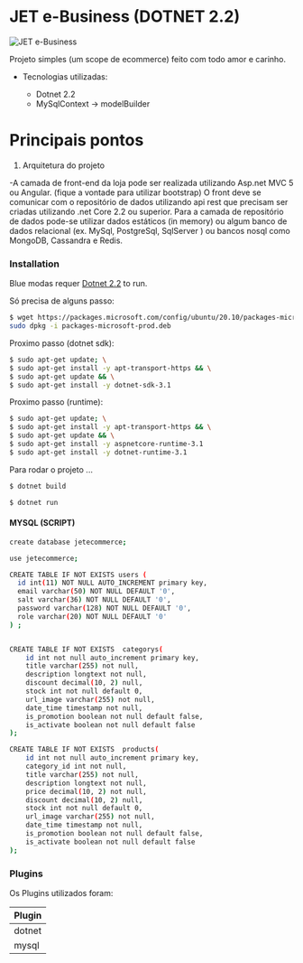 # JET e-Business (DOTNET 2.2)

![JET e-Business](https://media-exp1.licdn.com/dms/image/C4D0BAQF5iiNwyoa2bw/company-logo_200_200/0/1543317822795?e=2159024400&v=beta&t=ZR3A_pya3b11HpUGONQAdRJUVtbCo1hJ94nDX1rgkE8)

Projeto simples (um scope de ecommerce) feito com todo amor e carinho.

- Tecnologias utilizadas:

  - Dotnet 2.2
  - MySqlContext -> modelBuilder

# Principais pontos

1. Arquitetura do projeto

-A camada de front-end da loja pode ser realizada utilizando Asp.net MVC 5 ou Angular. (fique a
vontade para utilizar bootstrap)
O front deve se comunicar com o repositório de dados utilizando api rest que precisam ser
criadas utilizando .net Core 2.2 ou superior.
Para a camada de repositório de dados pode-se utilizar dados estáticos (in memory) ou algum
banco de dados relacional (ex. MySql, PostgreSql, SqlServer ) ou bancos nosql como MongoDB,
Cassandra e Redis.

### Installation

Blue modas requer [Dotnet 2.2](https://docs.microsoft.com) to run.

Só precisa de alguns passo:

```sh
$ wget https://packages.microsoft.com/config/ubuntu/20.10/packages-microsoft-prod.deb -O packages-microsoft-prod.deb
sudo dpkg -i packages-microsoft-prod.deb
```
Proximo passo (dotnet sdk):

```sh
$ sudo apt-get update; \
$ sudo apt-get install -y apt-transport-https && \
$ sudo apt-get update && \
$ sudo apt-get install -y dotnet-sdk-3.1
```
Proximo passo (runtime):

```sh
$ sudo apt-get update; \
$ sudo apt-get install -y apt-transport-https && \
$ sudo apt-get update && \
$ sudo apt-get install -y aspnetcore-runtime-3.1
$ sudo apt-get install -y dotnet-runtime-3.1
```
Para rodar o projeto ...

```sh
$ dotnet build
```

```sh
$ dotnet run 
```

#### MYSQL (SCRIPT)


```sh
create database jetecommerce;

use jetecommerce;

CREATE TABLE IF NOT EXISTS users (
  id int(11) NOT NULL AUTO_INCREMENT primary key,
  email varchar(50) NOT NULL DEFAULT '0',
  salt varchar(36) NOT NULL DEFAULT '0',
  password varchar(128) NOT NULL DEFAULT '0',
  role varchar(20) NOT NULL DEFAULT '0'
) ;


CREATE TABLE IF NOT EXISTS  categorys(
	id int not null auto_increment primary key,
    title varchar(255) not null,
    description longtext not null,
    discount decimal(10, 2) null,
    stock int not null default 0,
    url_image varchar(255) not null,
    date_time timestamp not null,
    is_promotion boolean not null default false,
    is_activate boolean not null default false
);

CREATE TABLE IF NOT EXISTS  products(
	id int not null auto_increment primary key,
    category_id int not null,
    title varchar(255) not null,
    description longtext not null,
    price decimal(10, 2) not null,
    discount decimal(10, 2) null,
    stock int not null default 0,
    url_image varchar(255) not null,
    date_time timestamp not null,
    is_promotion boolean not null default false,
    is_activate boolean not null default false
);

```


### Plugins

Os Plugins utilizados foram:

| Plugin |
| ------ | 
| dotnet |
| mysql | 

